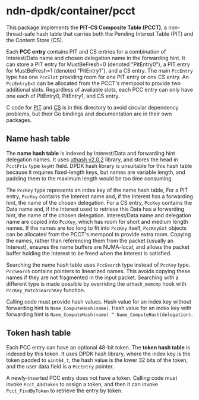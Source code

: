 # ndn-dpdk/container/pcct

This package implements the **PIT-CS Composite Table (PCCT)**, a non-thread-safe hash table that carries both the Pending Interest Table (PIT) and the Content Store (CS).

Each **PCC entry** contains PIT and CS entries for a combination of Interest/Data name and chosen delegation name in the forwarding hint.
It can store a PIT entry for MustBeFresh=0 (denoted "PitEntry0"), a PIT entry for MustBeFresh=1 (denoted "PitEntry1"), and a CS entry.
The main `PccEntry` type has one `PccSlot` providing room for one PIT entry or one CS entry.
An `PccEntryExt` can be allocated from the PCCT's mempool to provide two additional slots.
Regardless of available slots, each PCC entry can only have one each of PitEntry0, PitEntry1, and CS entry.

C code for [PIT](../pit/) and [CS](../cs/) is in this directory to avoid circular dependency problems, but their Go bindings and documentation are in their own packages.

## Name hash table

The **name hash table** is indexed by Interest/Data and forwarding hint delegation names.
It uses [uthash v2.0.2](https://troydhanson.github.io/uthash/) library, and stores the head in `PcctPriv` type `keyHt` field.
DPDK hash library is unsuitable for this hash table because it requires fixed-length keys, but names are variable length, and padding them to the maximum length would be too time consuming.

The `PccKey` type represents an index key of the name hash table,
For a PIT entry, `PccKey` contains the Interest name and, if the Interest has a forwarding hint, the name of the chosen delegation.
For a CS entry, `PccKey` contains the Data name and, if the Interest used to retrieve this Data has a forwarding hint, the name of the chosen delegation.
Interest/Data name and delegation name are copied into `PccKey`, which has room for short and medium length names.
If the names are too long to fit into `PccKey` itself, `PccKeyExt` objects can be allocated from the PCCT's mempool to provide extra room.
Copying the names, rather than referencing them from the packet (usually an Interest), ensures the name buffers are NUMA-local, and allows the packet buffer holding the Interest to be freed when the Interest is satisfied.

Searching the name hash table uses `PccSearch` type instead of `PccKey` type.
`PccSearch` contains pointers to linearized names.
This avoids copying these names if they are not fragmented in the input packet.
Searching with a different type is made possible by overriding the `uthash_memcmp` hook with `PccKey_MatchSearchKey` function.

Calling code must provide hash values.
Hash value for an index key without forwarding hint is `Name_ComputeHash(name)`.
Hash value for an index key with forwarding hint is `Name_ComputeHash(name) ^ Name_ComputeHash(delegation)`.

## Token hash table

Each PCC entry can have an optional 48-bit token.
The **token hash table** is indexed by this token.
It uses DPDK hash library, where the index key is the token padded to `uint64_t`, the hash value is the lower 32 bits of the token, and the user data field is a `PccEntry` pointer.

A newly-inserted PCC entry does not have a token.
Calling code must invoke `Pcct_AddToken` to assign a token, and then it can invoke `Pcct_FindByToken` to retrieve the entry by token.
